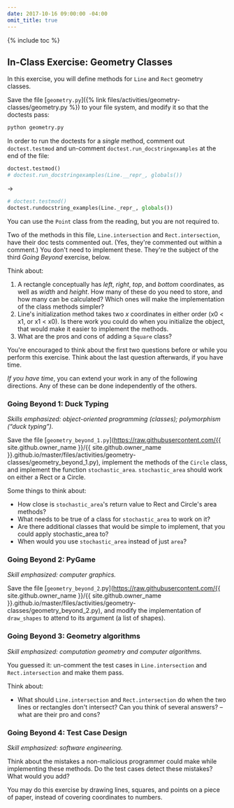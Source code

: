 ```yaml
---
date: 2017-10-16 09:00:00 -04:00
omit_title: true
---
```


{% include toc %}

## In-Class Exercise: Geometry Classes

In this exercise, you will define methods for `Line` and `Rect` geometry
classes.

Save the file
[`geometry.py`]({% link files/activities/geometry-classes/geometry.py %})
to your file system, and modify it so that the doctests pass:

```bash
python geometry.py
```

In order to run the doctests for a _single_ method, comment out
`doctest.testmod` and un-comment `doctest.run_docstringexamples` at the end of
the file:

```python
doctest.testmod()
# doctest.run_docstringexamples(Line.__repr_, globals())
```

→

```python
# doctest.testmod()
doctest.rundocstring_examples(Line._repr_, globals())
```

You can use the `Point` class from the reading, but you are not required to.

Two of the methods in this file, `Line.intersection` and `Rect.intersection`, have their doc tests commented out.
(Yes, they're commented out within a comment.)
You don't need to implement these. They're the subject of the third _Going Beyond_ exercise, below.

Think about:

1. A rectangle conceptually has _left_, _right_, _top_, and _bottom_ coordinates, as well as _width_ and _height_. How many of these do you need to store, and how many can be calculated? Which ones will make the implementation of the class methods simpler?
2. Line's initialization method takes two _x_ coordinates in either order (x0 &lt; x1, or x1 &lt; x0). Is there work you could do when you initialize the object, that would make it easier to implement the methods.
3. What are the pros and cons of adding a `Square` class?

You're encouraged to think about the first two questions before or while you
perform this exercise. Think about the last question afterwards, if you have
time.

_If you have time_, you can extend your work in any of the following
directions. Any of these can be done independently of the others.

### Going Beyond 1: Duck Typing

_Skills emphasized: object-oriented programming (classes); polymorphism (“duck typing”)._

Save the file
[`geometry_beyond_1.py`](https://raw.githubusercontent.com/{{ site.github.owner_name }}/{{ site.github.owner_name }}.github.io/master/files/activities/geometry-classes/geometry_beyond_1.py),
implement the methods of the `Circle` class, and implement the function `stochastic_area`.
`stochastic_area` should work on either a Rect or a Circle.

Some things to think about:

* How close is `stochastic_area`'s return value to Rect and Circle's area methods?
* What needs to be true of a class for `stochastic_area` to work on it?
* Are there additional classes that would be simple to implement, that you could apply stochastic_area to?
* When would you use `stochastic_area` instead of just `area`?

### Going Beyond 2: PyGame

_Skill emphasized: computer graphics._

Save the file
[`geometry_beyond_2`.py](https://raw.githubusercontent.com/{{ site.github.owner_name }}/{{ site.github.owner_name }}.github.io/master/files/activities/geometry-classes/geometry_beyond_2.py),
and modify the implementation of `draw_shapes` to attend to its argument (a
list of shapes).

### Going Beyond 3: Geometry algorithms

_Skill emphasized: computation geometry and computer algorithms._

You guessed it: un-comment the test cases in `Line.intersection` and
`Rect.intersection` and make them pass.

Think about:

* What should `Line.intersection` and `Rect.intersection` do when the two lines or rectangles don't intersect? Can you think of several answers? – what are their pro and cons?

### Going Beyond 4: Test Case Design

_Skill emphasized: software engineering._

Think about the mistakes a non-malicious programmer could make while
implementing these methods. Do the test cases detect these mistakes? What
would you add?

You may do this exercise by drawing lines, squares, and points on a piece of
paper, instead of covering coordinates to numbers.
